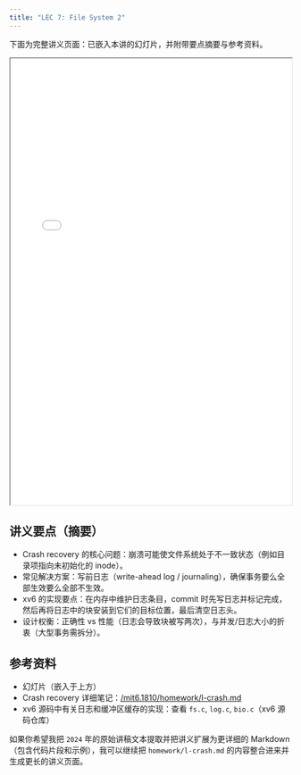 ```yaml
---
title: "LEC 7: File System 2"
---
```

下面为完整讲义页面：已嵌入本讲的幻灯片，并附带要点摘要与参考资料。

<iframe src="/assets/mit6.1810/l-fs2.pdf" width="100%" height="800px"></iframe>

## 讲义要点（摘要）

- Crash recovery 的核心问题：崩溃可能使文件系统处于不一致状态（例如目录项指向未初始化的 inode）。
- 常见解决方案：写前日志（write-ahead log / journaling），确保事务要么全部生效要么全部不生效。
- xv6 的实现要点：在内存中维护日志条目，commit 时先写日志并标记完成，然后再将日志中的块安装到它们的目标位置，最后清空日志头。
- 设计权衡：正确性 vs 性能（日志会导致块被写两次），与并发/日志大小的折衷（大型事务需拆分）。

## 参考资料

- 幻灯片（嵌入于上方）
- Crash recovery 详细笔记：[/mit6.1810/homework/l-crash.md](/mit6.1810/homework/l-crash.md)
- xv6 源码中有关日志和缓冲区缓存的实现：查看 `fs.c`, `log.c`, `bio.c`（xv6 源码仓库）

如果你希望我把 `2024` 年的原始讲稿文本提取并把讲义扩展为更详细的 Markdown（包含代码片段和示例），我可以继续把 `homework/l-crash.md` 的内容整合进来并生成更长的讲义页面。
